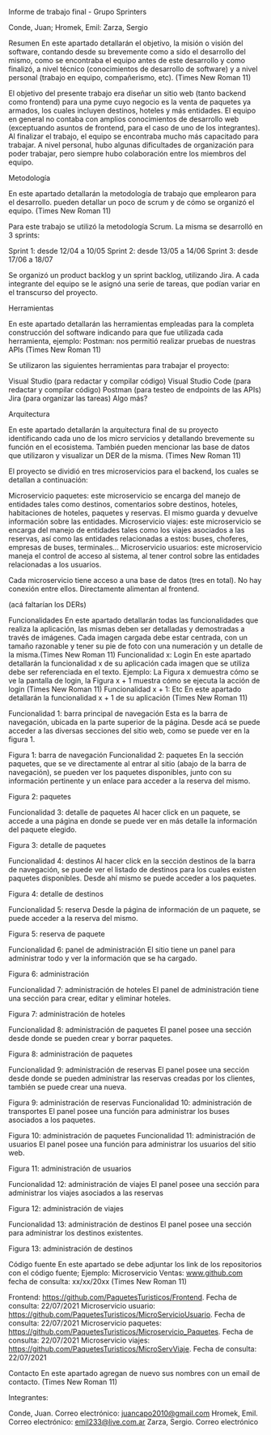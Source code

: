 


Informe de trabajo final - Grupo Sprinters

Conde, Juan; Hromek, Emil: Zarza, Sergio


Resumen 
En este apartado detallarán el objetivo, la misión o visión del software, contando desde su brevemente como a sido el desarrollo del mismo, como se encontraba el equipo antes de este desarrollo y como finalizó, a nivel técnico (conocimientos de desarrollo de software) y a nivel personal (trabajo en equipo, compañerismo, etc). (Times New Roman 11)

El objetivo del presente trabajo era diseñar un sitio web (tanto backend como frontend) para una pyme cuyo negocio es la venta de paquetes ya armados, los cuales incluyen destinos, hoteles y más entidades. El equipo en general no contaba con amplios conocimientos de desarrollo web (exceptuando asuntos de frontend, para el caso de uno de los integrantes). Al finalizar el trabajo, el equipo se encontraba mucho más capacitado para trabajar.
A nivel personal, hubo algunas dificultades de organización para poder trabajar, pero siempre hubo colaboración entre los miembros del equipo.

Metodología

En este apartado detallarán la metodología de trabajo que emplearon para el desarrollo. pueden detallar un poco de scrum y de cómo se organizó el equipo. (Times New Roman 11)


Para este trabajo se utilizó la metodología Scrum. La misma se desarrolló en 3 sprints:

Sprint 1: desde 12/04 a 10/05
Sprint 2: desde 13/05 a 14/06
Sprint 3: desde 17/06 a 18/07

Se organizó un product backlog y un sprint backlog, utilizando Jira. A cada integrante del equipo se le asignó una serie de tareas, que podían variar en el transcurso del proyecto.

Herramientas

En este apartado detallarán las herramientas empleadas para la completa construcción del software indicando para que fue utilizada cada herramienta, ejemplo: Postman: nos permitió realizar pruebas de nuestras APIs (Times New Roman 11)


Se utilizaron las siguientes herramientas para trabajar el proyecto:

Visual Studio (para redactar y compilar código)
Visual Studio Code (para redactar y compilar código)
Postman (para testeo de endpoints de las APIs)
Jira (para organizar las tareas)
Algo más?


Arquitectura

En este apartado detallarán la arquitectura final de su proyecto identificando cada uno de los micro servicios y detallando brevemente su función en el ecosistema. También pueden mencionar las base de datos que utilizaron y visualizar un DER de la misma. (Times New Roman 11)

El proyecto se dividió en tres microservicios para el backend, los cuales se detallan a continuación:

Microservicio paquetes: este microservicio se encarga del manejo de entidades tales como destinos, comentarios sobre destinos, hoteles, habitaciones de hoteles, paquetes y reservas. El mismo guarda y devuelve información sobre las entidades.
Microservicio viajes: este microservicio se encarga del manejo de entidades tales como los viajes asociados a las reservas, así como las entidades relacionadas a estos: buses, choferes, empresas de buses, terminales…
Microservicio usuarios: este microservicio maneja el control de acceso al sistema, al tener control sobre las entidades relacionadas a los usuarios.

Cada microservicio tiene acceso a una base de datos (tres en total). No hay conexión entre ellos. Directamente alimentan al frontend. 

(acá faltarían los DERs)


Funcionalidades
En este apartado detallarán todas las funcionalidades que realiza la aplicación, las mismas deben ser detalladas y demostradas a través de imágenes. Cada imagen cargada debe estar centrada, con un tamaño razonable y tener su pie de foto con una numeración y un detalle de la misma.(Times New Roman 11)
Funcionalidad x: Login
En este apartado detallarán  la funcionalidad x de su aplicación cada imagen que se utiliza debe ser referenciada en el texto. Ejemplo: La Figura x demuestra cómo se ve la pantalla de login, la Figura x + 1 muestra cómo se ejecuta la acción de login (Times New Roman 11)
Funcionalidad x + 1: Etc
En este apartado detallarán  la funcionalidad x + 1 de su aplicación  (Times New Roman 11)

Funcionalidad 1: barra principal de navegación
Esta es la barra de navegación, ubicada en la parte superior de la página. Desde acá se puede acceder a las diversas secciones del sitio web, como se puede ver en la figura 1.

Figura 1: barra de navegación
Funcionalidad 2: paquetes
En la sección paquetes, que se ve directamente al entrar al sitio (abajo de la barra de navegación), se pueden ver los paquetes disponibles, junto con su información pertinente y un enlace para acceder a la reserva del mismo.


Figura 2: paquetes

Funcionalidad 3: detalle de paquetes
Al hacer click en un paquete, se accede a una página en donde se puede ver en más detalle la información del paquete elegido.



Figura 3: detalle de paquetes

Funcionalidad 4: destinos
Al hacer click en la sección destinos de la barra de navegación, se puede ver el listado de destinos para los cuales existen paquetes disponibles. Desde ahí mismo se puede acceder a los paquetes.



Figura 4: detalle de destinos

Funcionalidad 5: reserva
Desde la página de información de un paquete, se puede acceder a la reserva del mismo.

Figura 5: reserva de paquete

Funcionalidad 6: panel de administración
El sitio tiene un panel para administrar todo y ver la información que se ha cargado.



Figura 6: administración










Funcionalidad 7: administración de hoteles
El panel de administración tiene una sección para crear, editar y eliminar hoteles.


Figura 7: administración de hoteles

Funcionalidad 8: administración de paquetes
El panel posee una sección desde donde se pueden crear y borrar paquetes.


Figura 8: administración de paquetes






Funcionalidad 9: administración de reservas
El panel posee una sección desde donde se pueden administrar las reservas creadas por los clientes, también se puede crear una nueva.


Figura 9: administración de reservas
Funcionalidad 10: administración de transportes
El panel posee una función para administrar los buses asociados a los paquetes.


Figura 10: administración de paquetes
Funcionalidad 11: administración de usuarios
El panel posee una función para administrar los usuarios del sitio web.


Figura 11: administración de usuarios

Funcionalidad 12: administración de viajes
El panel posee una sección para administrar los viajes asociados a las reservas


Figura 12: administración de viajes

Funcionalidad 13: administración de destinos
El panel posee una sección para administrar los destinos existentes.



Figura 13: administración de destinos


Código fuente
En este apartado se debe adjuntar los link de los repositorios con el código fuente; Ejemplo: Microservicio Ventas: www.github.com fecha de consulta: xx/xx/20xx (Times New Roman 11)

Frontend: https://github.com/PaquetesTuristicos/Frontend. Fecha de consulta: 22/07/2021
Microservicio usuario: https://github.com/PaquetesTuristicos/MicroServicioUsuario. Fecha de consulta: 22/07/2021
Microservicio paquetes: https://github.com/PaquetesTuristicos/Microservicio_Paquetes. Fecha de consulta: 22/07/2021
Microservicio viajes: https://github.com/PaquetesTuristicos/MicroServViaje. Fecha de consulta: 22/07/2021

Contacto
En este apartado agregan de nuevo sus nombres con un email de contacto. (Times New Roman 11)

Integrantes:

Conde, Juan. Correo electrónico: juancapo2010@gmail.com
Hromek, Emil. Correo electrónico: emil233@live.com.ar
Zarza, Sergio. Correo electrónico



